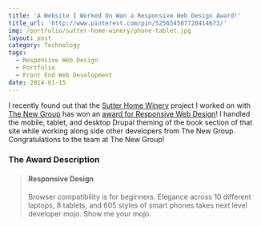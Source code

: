 ```yaml
---
title: 'A Website I Worked On Won a Responsive Web Design Award!'
title_url: 'http://www.pinterest.com/pin/525654587728414673/'
img: /portfolio/sutter-home-winery/phone-tablet.jpg
layout: post
category: Technology
tags:
  - Responsive Web Design
  - Portfolio
  - Front End Web Development
date: 2014-01-15
---
```

I recently found out that the [Sutter Home Winery](http://www.sutterhome.com/) project I worked on with [The New Group](http://www.thenewgroup.com/work/sutter-home/sutter-home) has won an [award for Responsive Web Design](http://www.pinterest.com/pin/525654587728414673/)! I handled the mobile, tablet, and desktop Drupal theming of the book section of that site while working along side other developers from The New Group. Congratulations to the team at The New Group!

### The Award Description

> #### Responsive Design
>Browser compatibility is for beginners. Elegance across 10 different laptops, 8 tablets, and 605 styles of smart phones takes next level developer mojo. Show me your mojo.
